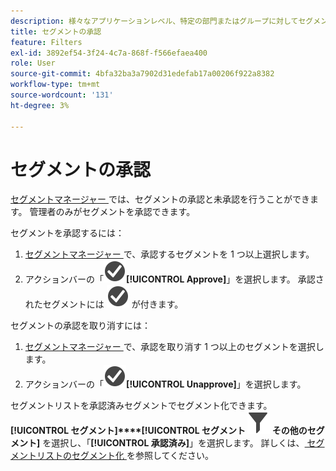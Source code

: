 ```yaml
---
description: 様々なアプリケーションレベル、特定の部門またはグループに対してセグメントを承認し、レポートポリシーと一致させるワークフローを設定できます。
title: セグメントの承認
feature: Filters
exl-id: 3892ef54-3f24-4c7a-868f-f566efaea400
role: User
source-git-commit: 4bfa32ba3a7902d31edefab17a00206f922a8382
workflow-type: tm+mt
source-wordcount: '131'
ht-degree: 3%

---
```


# セグメントの承認

[ セグメントマネージャー ](manage-filters.md) では、セグメントの承認と未承認を行うことができます。 管理者のみがセグメントを承認できます。

セグメントを承認するには：

1. [ セグメントマネージャー ](manage-filters.md) で、承認するセグメントを 1 つ以上選択します。
1. アクションバーの「![CheckmarkCircle](/help/assets/icons/CheckmarkCircle.svg)**[!UICONTROL Approve]**」を選択します。 承認されたセグメントには ![CheckmarkCircle](/help/assets/icons/CheckmarkCircle.svg) が付きます。

セグメントの承認を取り消すには：

1. [ セグメントマネージャー ](manage-filters.md) で、承認を取り消す 1 つ以上のセグメントを選択します。
1. アクションバーの「![CheckmarkCircle](/help/assets/icons/CheckmarkCircle.svg)**[!UICONTROL Unapprove]**」を選択します。


セグメントリストを承認済みセグメントでセグメント化できます。 **[!UICONTROL セグメント]****[!UICONTROL セグメント ![ パネルから ](/help/assets/icons/Filter.svg) その他のセグメント]** を選択し、「**[!UICONTROL 承認済み]**」を選択します。 詳しくは、[ セグメントリストのセグメント化 ](/help/components/filters/filters-filter.md) を参照してください。
